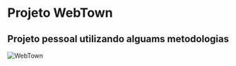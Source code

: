 ﻿# Projeto WebTown
## Projeto pessoal utilizando alguams metodologias
![WebTown](https://github.com/victorloureiro1/ProjectWebTownCSS/blob/master/town.gif.gif)
